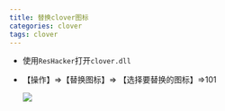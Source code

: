 ```yaml
---
title: 替换clover图标
categories: clover
tags: clover
---
```


-   使用`ResHacker`打开`clover.dll`

-   【操作】=>【替换图标】=> 【选择要替换的图标】=>101

    ![](/img/替换clover图标_0.png)
